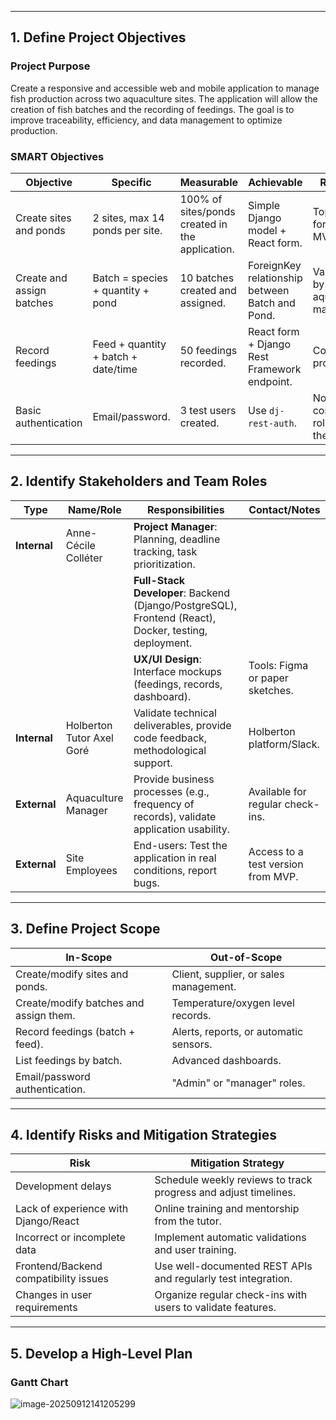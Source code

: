 ------

## 1. **Define Project Objectives**

### **Project Purpose**

Create a responsive and accessible web and mobile application to manage fish production across two aquaculture sites. The application will allow the creation of fish batches and the recording of feedings. The goal is to improve traceability, efficiency, and data management to optimize production.

### **SMART Objectives**



| Objective                 | Specific                            | Measurable                                      | Achievable                                      | Realistic                             | Timeframe |
| ------------------------- | ----------------------------------- | ----------------------------------------------- | ----------------------------------------------- | ------------------------------------- | --------- |
| Create sites and ponds    | 2 sites, max 14 ponds per site.     | 100% of sites/ponds created in the application. | Simple Django model + React form.               | Top priority for the MVP.             | Week 1    |
| Create and assign batches | Batch = species + quantity + pond   | 10 batches created and assigned.                | ForeignKey relationship between Batch and Pond. | Validated by the aquaculture manager. | Week 1-2  |
| Record feedings           | Feed + quantity + batch + date/time | 50 feedings recorded.                           | React form + Django Rest Framework endpoint.    | Core of the project.                  | Week 2-3  |
| Basic authentication      | Email/password.                     | 3 test users created.                           | Use `dj-rest-auth`.                             | No complex roles for the MVP.         | Week 1    |

------

## 2. **Identify Stakeholders and Team Roles**



| Type         | Name/Role                 | Responsibilities                                             | Contact/Notes                      |
| ------------ | ------------------------- | ------------------------------------------------------------ | ---------------------------------- |
| **Internal** | Anne-Cécile Colléter      | **Project Manager**: Planning, deadline tracking, task prioritization. |                                    |
|              |                           | **Full-Stack Developer**: Backend (Django/PostgreSQL), Frontend (React), Docker, testing, deployment. |                                    |
|              |                           | **UX/UI Design**: Interface mockups (feedings, records, dashboard). | Tools: Figma or paper sketches.    |
| **Internal** | Holberton Tutor Axel Goré | Validate technical deliverables, provide code feedback, methodological support. | Holberton platform/Slack.          |
| **External** | Aquaculture Manager       | Provide business processes (e.g., frequency of records), validate application usability. | Available for regular check-ins.   |
| **External** | Site Employees            | End-users: Test the application in real conditions, report bugs. | Access to a test version from MVP. |

------

## 3. **Define Project Scope**



| In-Scope                               | Out-of-Scope                           |
| -------------------------------------- | -------------------------------------- |
| Create/modify sites and ponds.         | Client, supplier, or sales management. |
| Create/modify batches and assign them. | Temperature/oxygen level records.      |
| Record feedings (batch + feed).        | Alerts, reports, or automatic sensors. |
| List feedings by batch.                | Advanced dashboards.                   |
| Email/password authentication.         | "Admin" or "manager" roles.            |

------

## 4. **Identify Risks and Mitigation Strategies**



| Risk                                  | Mitigation Strategy                                          |
| ------------------------------------- | ------------------------------------------------------------ |
| Development delays                    | Schedule weekly reviews to track progress and adjust timelines. |
| Lack of experience with Django/React  | Online training and mentorship from the tutor.               |
| Incorrect or incomplete data          | Implement automatic validations and user training.           |
| Frontend/Backend compatibility issues | Use well-documented REST APIs and regularly test integration. |
| Changes in user requirements          | Organize regular check-ins with users to validate features.  |

------

## 5. **Develop a High-Level Plan**

### **Gantt Chart**

![image-20250912141205299](C:\Users\anne-\AppData\Roaming\Typora\typora-user-images\image-20250912141205299.png)

